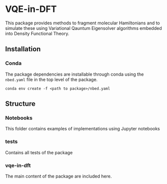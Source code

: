 # VQE-in-DFT

This package provides methods to fragment molecular Hamiltonians and to simulate these using Variational Qauntum Eigensolver algorithms embedded into Density Functional Theory.

## Installation

### Conda
The package dependencies are installable through conda using the `nbed.yaml` file in the top level of the package.

```
conda env create -f <path to package>/nbed.yaml
```

## Structure

### Notebooks

This folder contains examples of implementations using Jupyter notebooks

### tests

Contains all tests of the package

### vqe-in-dft

The main content of the package are included here.
